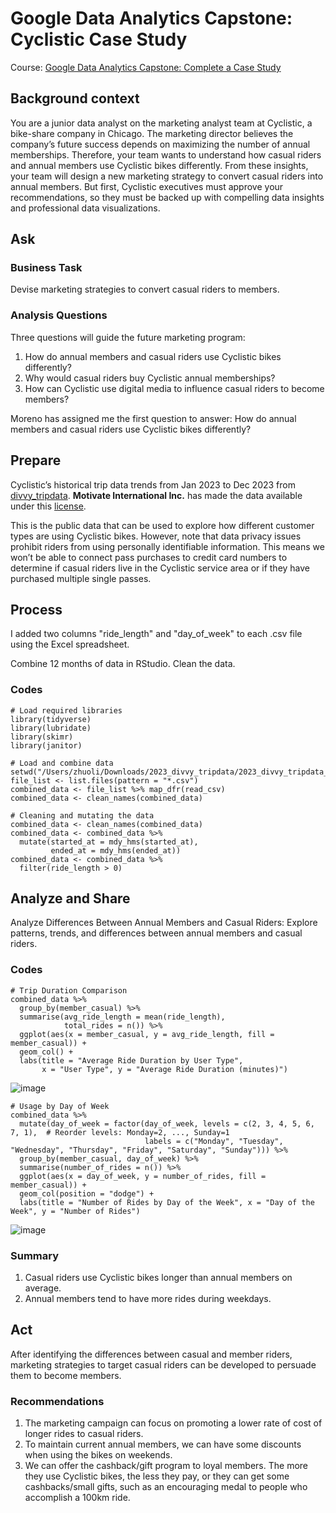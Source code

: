 # Google Data Analytics Capstone: Cyclistic Case Study

Course: [Google Data Analytics Capstone: Complete a Case Study](https://www.coursera.org/learn/google-data-analytics-capstone)

## Background context
You are a junior data analyst on the marketing analyst team at Cyclistic, a bike-share company in Chicago. The marketing director believes the company’s future success depends on maximizing the number of annual memberships. Therefore, your team wants to understand how casual riders and annual members use Cyclistic bikes differently. From these insights, your team will design a new marketing strategy to convert casual riders into annual members. But first, Cyclistic executives must approve your recommendations, so they must be backed up with compelling data insights and professional data visualizations.

## Ask
### Business Task

Devise marketing strategies to convert casual riders to members.

### Analysis Questions

Three questions will guide the future marketing program:

1. How do annual members and casual riders use Cyclistic bikes differently?  
2. Why would casual riders buy Cyclistic annual memberships?  
3. How can Cyclistic use digital media to influence casual riders to become members?

Moreno has assigned me the first question to answer: How do annual members and casual riders use Cyclistic bikes differently?

## Prepare

Cyclistic’s historical trip data trends from Jan 2023 to Dec 2023 from [divvy_tripdata](https://divvy-tripdata.s3.amazonaws.com/index.html). **Motivate International Inc.** has made the data available under this [license](https://www.divvybikes.com/data-license-agreement).

This is the public data that can be used to explore how different customer types are using Cyclistic bikes. However, note that data privacy issues prohibit riders from using personally identifiable information. This means we won’t be able to connect pass purchases to credit card numbers to determine if casual riders live in the Cyclistic service area or if they have purchased multiple single passes.

## Process

I added two columns "ride_length" and "day_of_week" to each .csv file using the Excel spreadsheet. 

Combine 12 months of data in RStudio. Clean the data.

### Codes

```{r}
# Load required libraries
library(tidyverse)
library(lubridate)
library(skimr)
library(janitor)

# Load and combine data
setwd("/Users/zhuoli/Downloads/2023_divvy_tripdata/2023_divvy_tripdata_csv")
file_list <- list.files(pattern = "*.csv")
combined_data <- file_list %>% map_dfr(read_csv)
combined_data <- clean_names(combined_data)

# Cleaning and mutating the data
combined_data <- clean_names(combined_data)
combined_data <- combined_data %>%
  mutate(started_at = mdy_hms(started_at),
         ended_at = mdy_hms(ended_at))
combined_data <- combined_data %>%
  filter(ride_length > 0)
```

## Analyze and Share
Analyze Differences Between Annual Members and Casual Riders: Explore patterns, trends, and differences between annual members and casual riders.

### Codes

```{r}
# Trip Duration Comparison
combined_data %>%
  group_by(member_casual) %>%
  summarise(avg_ride_length = mean(ride_length),
            total_rides = n()) %>%
  ggplot(aes(x = member_casual, y = avg_ride_length, fill = member_casual)) +
  geom_col() +
  labs(title = "Average Ride Duration by User Type",
       x = "User Type", y = "Average Ride Duration (minutes)")
```
![image](https://github.com/user-attachments/assets/29009bb7-ce71-4de0-9673-b87077c462c2)


```{r}
# Usage by Day of Week
combined_data %>%
  mutate(day_of_week = factor(day_of_week, levels = c(2, 3, 4, 5, 6, 7, 1),  # Reorder levels: Monday=2, ..., Sunday=1
                              labels = c("Monday", "Tuesday", "Wednesday", "Thursday", "Friday", "Saturday", "Sunday"))) %>%
  group_by(member_casual, day_of_week) %>%
  summarise(number_of_rides = n()) %>%
  ggplot(aes(x = day_of_week, y = number_of_rides, fill = member_casual)) +
  geom_col(position = "dodge") +
  labs(title = "Number of Rides by Day of the Week", x = "Day of the Week", y = "Number of Rides")
```
![image](https://github.com/user-attachments/assets/0fc97362-7375-404b-8e5f-df0c1a0c5b5a)


### Summary
1. Casual riders use Cyclistic bikes longer than annual members on average.
2. Annual members tend to have more rides during weekdays.


## Act
After identifying the differences between casual and member riders, marketing strategies to target casual riders can be developed to persuade them to become members.

### Recommendations
1. The marketing campaign can focus on promoting a lower rate of cost of longer rides to casual riders.
2. To maintain current annual members, we can have some discounts when using the bikes on weekends.
3. We can offer the cashback/gift program to loyal members. The more they use Cyclistic bikes, the less they pay, or they can get some cashbacks/small gifts, such as an encouraging medal to people who accomplish a 100km ride.
